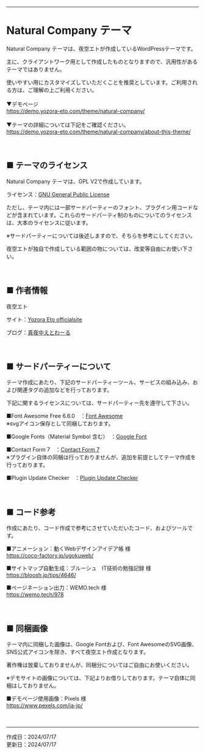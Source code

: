 ***
# Natural Company テーマ

Natural Company テーマは、夜空エトが作成しているWordPressテーマです。

主に、クライアントワーク用として作成したものとなりますので、汎用性があるテーマではありません。

使いやすい用にカスタマイズしていただくことを推奨としています。ご利用される方は、ご理解の上ご利用ください。
<br>
<br>
▼デモページ<br>
https://demo.yozora-eto.com/theme/natural-company/
<br>
<br>
▼テーマの詳細については下記をご確認ください。<br>
https://demo.yozora-eto.com/theme/natural-company/about-this-theme/
<br>
<br>
<br>

## ■ テーマのライセンス

Natural Company テーマは、GPL V2で作成しています。

ライセンス：[GNU General Public License](http://www.gnu.org/licenses/gpl-2.0.html)

ただし、テーマ内には一部サードパーティーのフォント、プラグイン用コードなどが含まれています。これらのサードパーティ制のものについてのライセンスは、大本のライセンスに従います。

※サードパーティーについては後述しますので、そちらを参考にしてください。

夜空エトが独自で作成している範囲の物については、改変等自由にお使い下さい。
<br>
<br>
<br>

## ■ 作者情報

夜空エト

サイト：[Yozora Eto officialsite](https://yozora-eto.com/)

ブログ：[真夜中えとわーる](https://www.mayonaka-etoile.com/)
<br>
<br>
<br>

## ■ サードパーティーについて
テーマ作成にあたり、下記のサードパーティーツール、サービスの組み込み、および関連タグの追加などを行っております。

下記に関するライセンスについては、サードパーティー先を遵守して下さい。

■Font Awesome Free 6.6.0　：[Font Awesome](https://fontawesome.com)<br>
※svgアイコン保存として同梱しております。

■Google Fonts（Material Symbol 含む）　：[Google Font](https://fonts.google.com/)

■Contact Form 7　：[Contact Form 7](https://contactform7.com/)<br>
※プラグイン自体の同梱は行っておりませんが、追加を前提としてテーマ作成を行っております。

■Plugin Update Checker　：[Plugin Update Checker](https://github.com/YahnisElsts/plugin-update-checker)
<br>
<br>
<br>

## ■ コード参考
作成にあたり、コード作成で参考にさせていただいたコード、およびツールです。

■アニメーション：動くWebデザインアイデア帳 様<br>
https://coco-factory.jp/ugokuweb/

■サイトマップ自動生成：ブルーシュ　IT技術の勉強記録 様<br>
https://bloosh.jp/tips/4646/

■ページネーション出力：WEMO.tech 様<br>
https://wemo.tech/978
<br>
<br>
<br>

## ■ 同梱画像
テーマ内に同梱した画像は、Google Fontおよび、Font AwesomeのSVG画像、SNS公式アイコンを除き、すべて夜空エト作成となります。

著作権は放棄しておりませんが、同梱分についてはご自由にお使いください。

※デモサイトの画像については、下記よりお借りしております。テーマ自体に同梱はしておりません。

■デモページ使用画像：Pixels 様<br>
https://www.pexels.com/ja-jp/
<br>
<br>
<br>

***
作成日：2024/07/17<br>
更新日：2024/07/17